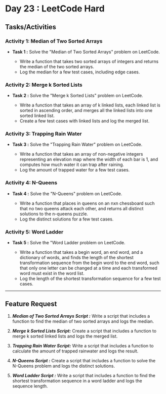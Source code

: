 # Day 23 : LeetCode Hard

## Tasks/Activities

### Activity 1: Median of Two Sorted Arrays
- **Task 1 :** Solve the "Median of Two Sorted Arrays" problem on LeetCode.

    - Write a function that takes two sorted arrays of integers and returns the median of the two sorted arrays.
    - Log the median for a few test cases, including edge cases.


### Activity 2: Merge k Sorted Lists
- **Task 2 :**  Solve the "Merge k Sorted Lists" problem on LeetCode.

    - Write a function that takes an array of k linked lists, each linked list is sorted in ascending order, and merges all the linked lists into one sorted linked list. 
    - Create a few test cases with linked lists and log the merged list.

### Activity 3: Trapping Rain Water
- **Task 3 :** Solve the "Trapping Rain Water" problem on LeetCode. 

    - Write a function that takes an array of non-negative integers representing an elevation map where the width of each bar is 1, and computes how much water it can trap after raining.
    - Log the amount of trapped water for a few test cases.


### Activity 4: N-Queens
- **Task 4 :** Solve the "N-Queens" problem on LeetCode.

    - Write a function that places in queens on an nxn chessboard such that no two queens attack each other, and returns all distinct solutions to the n-queens puzzle.
    - Log the distinct solutions for a few test cases.


### Activity 5: Word Ladder
- **Task 5 :** Solve the "Word Ladder problem on LeetCode.

    - Write a function that takes a begin word, an end word, and a dictionary of words, and finds the length of the shortest transformation sequence from the begin word to the end word, such that only one letter can be changed at a time and each transformed word must exist in the word list.
    - Log the length of the shortest transformation sequence for a few test cases.


***
## Feature Request

1. ***Median of Two Sorted Arrays Script :*** Write a script that includes a function to find the median of two sorted arrays and logs the median.

2. ***Merge k Sorted Lists Script:*** Create a script that includes a function to merge k sorted linked lists and logs the merged list.

3. ***Trapping Rain Water Script:*** Write a script that includes a function to calculate the amount of trapped rainwater and logs the result.

4. ***N-Queens Script :*** Create a script that includes a function to solve the N-Queens problem and logs the distinct solutions.

5. ***Word Ladder Script :*** Write a script that includes a function to find the shortest transformation sequence in a word ladder and logs the sequence length.